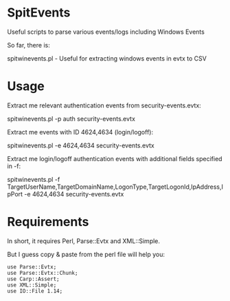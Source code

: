SpitEvents
==========
Useful scripts to parse various events/logs including Windows Events

So far, there is:

spitwinevents.pl - Useful for extracting windows events in evtx to CSV

Usage
=====
Extract me relevant authentication events from security-events.evtx:

spitwinevents.pl -p auth security-events.evtx


Extract me events with ID 4624,4634 (login/logoff):

spitwinevents.pl -e 4624,4634 security-events.evtx


Extract me login/logoff authentication events with additional fields specified in -f:

spitwinevents.pl -f TargetUserName,TargetDomainName,LogonType,TargetLogonId,IpAddress,IpPort -e 4624,4634 security-events.evtx


Requirements
============
In short, it requires Perl, Parse::Evtx and XML::Simple.


But I guess copy & paste from the perl file will help you:
```
use Parse::Evtx;
use Parse::Evtx::Chunk;
use Carp::Assert;
use XML::Simple;
use IO::File 1.14;

